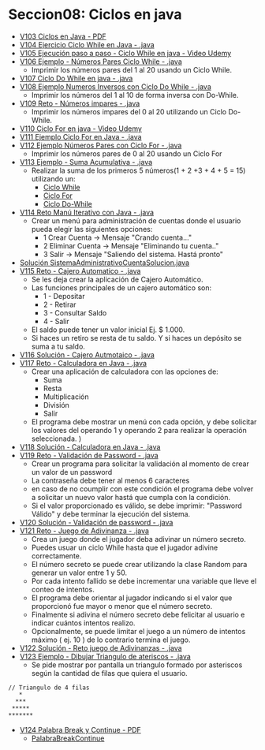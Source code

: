# Seccion08: Ciclos en java
* [V103 Ciclos en Java - PDF](V103_Ciclos_en_Java/Docs/07-01-00-Ciclos-Java-UJ.pdf)
* [V104 Ejercicio Ciclo While en Java - .java](V104_Ejercicio_Ciclo_While_en_Java/src/CicloWhile.java)
* [V105 Ejecución paso a paso - Ciclo While en java - Video Udemy](https://www.udemy.com/course/universidad-java-especialista-en-java-desde-cero-a-master/learn/lecture/44838681#overview)
* [V106 Ejemplo - Números Pares Ciclo While - .java](V106_Ejemplo_Numeros_Pares_Ciclo_While/src/NumerosParesConWhile.java)
    - Imprimir los números pares del 1 al 20 usando un Ciclo While.
* [V107 Ciclo Do While en java - .java](V107_Ciclo_Do_While_en_Java/src/CicloDoWhile.java)
* [V108 Ejemplo Numeros Inversos con Ciclo Do While - .java](V108_Numeros_Inversos_con_Ciclo_Do_While/src/NumerosInversosConDoWhile.java)
    - Imprimir los números del 1 al 10 de forma inversa con Do-While.
* [V109 Reto - Números impares - .java](V109_Reto_Numeros_Impares/src/NumerosImpares.java)
    - Imprimir los números impares del 0 al 20 utilizando 
        un Ciclo Do-While.
* [V110 Ciclo For en java - Video Udemy](https://www.udemy.com/course/universidad-java-especialista-en-java-desde-cero-a-master/learn/lecture/44838721#overview)
* [V111 Ejemplo Ciclo For en Java - .java](V111_Ejemplo_Ciclo_For_en_java/src/CicloFor.java)
* [V112 Ejemplo Números Pares con Ciclo For - .java](V112_Ejemplo_Numeros_Pares_con_Ciclo_For/src/NumerosParesCicloFor.java)
    - Imprimir los números pares de 0 al 20 usando un Ciclo For
* [V113 Ejemplo - Suma Acumulativa - .java](V113_Ejemplo_Suma_Acumulativa/src)
    - Realizar la suma de los primeros 5 números(1 + 2 +3 + 4 + 5 = 15) utilizando un: 
        * [Ciclo While](V113_Ejemplo_Suma_Acumulativa/src/SumaAcumulativaCicloWhile.java)
        * [Ciclo For](V113_Ejemplo_Suma_Acumulativa/src/SumaAcumulativoaCicloFor.java)
        * [Ciclo Do-While](V113_Ejemplo_Suma_Acumulativa/src/SumaAcumulativaConCicloDoWhile.java)
* [V114 Reto Manú Iterativo con Java - .java ](V114_Menu_Iterativo_con_Java/src/SistemaAdministracionCuentas.java)
    - Crear un menú para administración de cuentas donde el usuario
        pueda elegir las siguientes opciones:
        * 1 Crear Cuenta -> Mensaje "Crando cuenta..."
        * 2 Eliminar Cuenta -> Mensaje "Eliminando tu cuenta.."
        * 3 Salir -> Mensaje "Saliendo del sistema. Hastá pronto"
* [Solución SistemaAdministrativoCuentaSolucion.java](V114_Menu_Iterativo_con_Java/src/SistemaAdministrativoCuentaSolucion.java)
* [V115 Reto - Cajero Automatico - .java](V115_Reto_Cajero_Automatico/src/RetoCajeroAutomatico.java)
    - Se les deja crear la aplicación de Cajero Automático.
    - Las funciones principales de un cajero automático son:
        * 1 - Depositar
        * 2 - Retirar
        * 3 - Consultar Saldo
        * 4 - Salir
    - El saldo puede tener un valor inicial Ej. $ 1.000.
    - Si haces un retiro se resta de tu saldo. Y si haces un depósito se 
        suma a tu saldo.
* [V116 Solución - Cajero Autmotaico - .java](V116_Solucion_Cajero_Automatico/src/CajeroAutomatico.java)
* [V117 Reto - Calculadora en Java - .java](V117_Reto_Calculadora_en_Java/src/Calculadora.java)
    - Crear una aplicación de calculadora con las opciones de:
        * Suma
        * Resta
        * Multiplicación
        * División
        * Salir
    - El programa debe mostrar un menú con cada opción, y debe
        solicitar los valores del operando 1 y operando 2 para 
        realizar la operación seleccionada.
)
* [V118 Solución - Calculadora en Java - .java](V118_Solucion_Calculadora_en_Java/src/SolucionCalculadora.java)
* [V119 Reto - Validación de Password - .java](V119_Reto_Validacion_de_Password/src/RetoValidacionPassword.java)
    - Crear un programa para solicitar la validación al momento de
        crear un valor de un password
    - La contraseña debe tener al menos 6 caracteres
    - en caso de no coumplir con este condición el programa debe
        volver a solicitar un nuevo valor hastá que cumpla con
        la condición.
    - Si el valor proporcionado es válido, se debe imprimir:
        "Password Válido" y debe terminar la ejecución del sistema.
* [V120 Solución - Validación de password - .java](V120_Solucion_Validacion_de_password/src/SolucionValidarPassword.java)
* [V121 Reto - Juego de Adivinanza - .java](V121_Reto_Juego_de_Adivinanza/src/RetoJuegoAdivinanza.java)
    - Crea un juego donde el jugador deba adivinar un
        número secreto.
    - Puedes usuar un ciclo While hasta que el jugador
        adivine correctamente.
    - El número secreto se puede crear utilizando la
        clase Random para generar un valor entre 1 y 50.
    - Por cada intento fallido se debe incrementar una variable
        que lleve el conteo de intentos.
    - El programa debe orientar al jugador indicando si el valor que
        proporcionó fue mayor o menor que el número secreto.
    - Finalmente si adivina el número secreto debe felicitar al usuario
        e indicar cuántos intentos realizo.
    - Opcionalmente, se puede limitar el juego a un número de intentos
        máximo ( ej. 10 ) de lo contrario termina el juego.
* [V122 Solución - Reto juego de Adivinanzas - .java](V122_Solucion_Reto_Juego_de_Adivinanza/src/JuegoAdivinanza.java)
* [V123 Ejemplo - Dibujar Triangulo de ateriscos - .java](V123_Ejemplo_dibujar_Rectangulo/src/DibujaTriangulo.java)
    - Se pide mostrar por pantalla un triangulo formado por asteriscos según la cantidad
        de filas que quiera el usuario. 
```
// Triangulo de 4 filas
   *
  ***
 *****
*******
```
* [V124 Palabra Break y Continue - PDF](V124_Palabra_Break_y_Continue/Docs/07-22-00-BreakContinue-Java-UJ.pdf)
    * [PalabraBreakContinue](V124_Palabra_Break_y_Continue/src/PalabraBreakContinue.java)